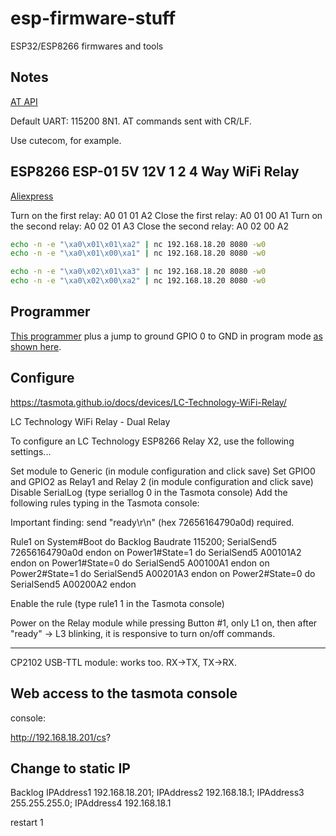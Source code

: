 # esp-firmware-stuff
ESP32/ESP8266 firmwares and tools


## Notes

[AT API](https://www.espressif.com/sites/default/files/documentation/4a-esp8266_at_instruction_set_en.pdf)

Default UART: 115200 8N1. AT commands sent with CR/LF.

Use cutecom, for example.


## ESP8266 ESP-01 5V 12V 1 2 4 Way WiFi Relay
[Aliexpress](https://es.aliexpress.com/item/4001094436563.html)

Turn on the first relay:  A0 01 01 A2
Close the first relay:    A0 01 00 A1
Turn on the second relay: A0 02 01 A3
Close the second relay:   A0 02 00 A2

```bash
echo -n -e "\xa0\x01\x01\xa2" | nc 192.168.18.20 8080 -w0
echo -n -e "\xa0\x01\x00\xa1" | nc 192.168.18.20 8080 -w0

echo -n -e "\xa0\x02\x01\xa3" | nc 192.168.18.20 8080 -w0
echo -n -e "\xa0\x02\x00\xa2" | nc 192.168.18.20 8080 -w0
```


## Programmer

[This programmer](https://www.aliexpress.com/snapshot/0.html?orderId=8129207443365652) 
plus a jump to ground GPIO 0 to GND in program mode
[as shown here](https://neburtechspace.blogspot.com/2018/01/programming-esp8266-esp-01-using-uart.html).

## Configure

https://tasmota.github.io/docs/devices/LC-Technology-WiFi-Relay/

LC Technology WiFi Relay - Dual Relay 

To configure an LC Technology ESP8266 Relay X2, use the following settings...

Set module to Generic (in module configuration and click save)
Set GPIO0 and GPIO2 as Relay1 and Relay 2 (in module configuration and click save)
Disable SerialLog (type seriallog 0 in the Tasmota console)
Add the following rules typing in the Tasmota console:

Important finding: send "ready\r\n" (hex 72656164790a0d) required.

Rule1
 on System#Boot do Backlog Baudrate 115200; SerialSend5 72656164790a0d endon
 on Power1#State=1 do SerialSend5 A00101A2 endon
 on Power1#State=0 do SerialSend5 A00100A1 endon
 on Power2#State=1 do SerialSend5 A00201A3 endon
 on Power2#State=0 do SerialSend5 A00200A2 endon

Enable the rule (type rule1 1 in the Tasmota console)

Power on the Relay module while pressing Button #1, 
only L1 on, then after "ready" -> L3 blinking, it 
is responsive to turn on/off commands.

----
CP2102 USB-TTL module: works too. RX->TX, TX->RX.


## Web access to the tasmota console

console:

  http://192.168.18.201/cs?


## Change to static IP

Backlog IPAddress1 192.168.18.201; IPAddress2 192.168.18.1; IPAddress3 255.255.255.0; IPAddress4 192.168.18.1

restart 1




